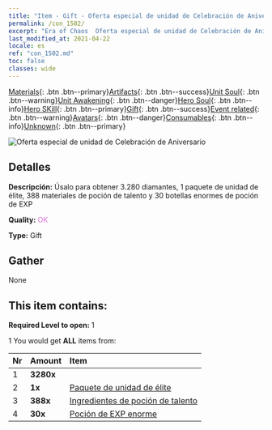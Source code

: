 ```yaml
---
title: "Item - Gift - Oferta especial de unidad de Celebración de Aniversario"
permalink: /con_1502/
excerpt: "Era of Chaos  Oferta especial de unidad de Celebración de Aniversario"
last_modified_at: 2021-04-22
locale: es
ref: "con_1502.md"
toc: false
classes: wide
---
```

 [Materials](/ItemsES/){: .btn .btn--primary}[Artifacts](/ItemsES/Artifacts/){: .btn .btn--success}[Unit Soul](/ItemsES/UnitSoul/){: .btn .btn--warning}[Unit Awakening](/ItemsES/UnitAwakening/){: .btn .btn--danger}[Hero Soul](/ItemsES/HeroSoul/){: .btn .btn--info}[Hero SKill](/ItemsES/HeroSkill/){: .btn .btn--primary}[Gift](/ItemsES/Gift/){: .btn .btn--success}[Event related](/ItemsES/Events/){: .btn .btn--warning}[Avatars](/ItemsES/Avatars/){: .btn .btn--danger}[Consumables](/ItemsES/Consumables/){: .btn .btn--info}[Unknown](/ItemsES/Unknown/){: .btn .btn--primary}

 ![Oferta especial de unidad de Celebración de Aniversario](/images/t/i_907116.png)

## Detalles
 **Descripción:** Úsalo para obtener 3.280 diamantes, 1 paquete de unidad de élite, 388 materiales de poción de talento y 30 botellas enormes de poción de EXP

 **Quality:** <span style="color: #DA70D6">OK</span>

 **Type:** Gift

## Gather

  None

## This item contains:

 **Required Level to open:** 1

 1 You would get **ALL** items  from:

  | Nr | Amount |     Item    |
  |:---|:-------|:------------|
  | 1 |  **3280x** | <i class="fas fa-gem"/> |  | 
  | 2 |  **1x** | [Paquete de unidad de élite](/ItemsES/con_1357/) |  | 
  | 3 |  **388x** | [Ingredientes de poción de talento](/ItemsES/con_1120/) |  | 
  | 4 |  **30x** | [Poción de EXP enorme](/ItemsES/con_703/) |  | 
